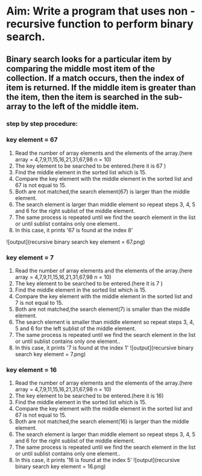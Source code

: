 # Aim: Write a program that uses non - recursive function to perform binary search.

## Binary search looks for a particular item by comparing the middle most item of the collection. If a match occurs, then the index of item is returned. If the middle item is greater than the item, then the item is searched in the sub-array to the left of the middle item.

### step by step procedure:
### key element = 67

1. Read the number of array elements and the elements of the array.(here array = 4,7,9,11,15,16,21,31,67,98 n = 10)
2. The key element to be searched to be entered.(here it is 67 )
3. Find the middle element in the sorted list which is 15.
4. Compare the key element with the middle element in the sorted list and 67 is not equal to 15.
6. Both are not matched,the search element(67) is larger than the middle element.
8. The search element is larger than middle element so repeat steps 3, 4, 5 and 6 for the right sublist of the middle element.
9. The same process is repeated until we find the search element in the list or until sublist contains only one element..
11. In this case, it prints '67 is found at the index 8'

![output](recursive binary search key element = 67.png)

### key element = 7
1. Read the number of array elements and the elements of the array.(here array = 4,7,9,11,15,16,21,31,67,98 n = 10)
2. The key element to be searched to be entered.(here it is 7 )
3. Find the middle element in the sorted list which is 15.
4. Compare the key element with the middle element in the sorted list and 7 is not equal to 15.
6. Both are not matched,the search element(7) is smaller than the middle element.
8. The search element is smaller than middle element so repeat steps 3, 4, 5 and 6 for the left sublist of the middle element.
9. The same process is repeated until we find the search element in the list or until sublist contains only one element..
11. In this case, it prints '7 is found at the index 1'
![output](recursive binary search key element = 7.png)


### key element = 16
1. Read the number of array elements and the elements of the array.(here array = 4,7,9,11,15,16,21,31,67,98 n = 10)
2. The key element to be searched to be entered.(here it is 16)
3. Find the middle element in the sorted list which is 15.
4. Compare the key element with the middle element in the sorted list and 67 is not equal to 15.
6. Both are not matched,the search element(16) is larger than the middle element.
8. The search element is larger than middle element so repeat steps 3, 4, 5 and 6 for the right sublist of the middle element.
9. The same process is repeated until we find the search element in the list or until sublist contains only one element..
11. In this case, it prints '16 is found at the index 5'
![output](recursive binary search key element = 16.png)
